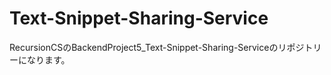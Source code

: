 # Text-Snippet-Sharing-Service
RecursionCSのBackendProject5_Text-Snippet-Sharing-Serviceのリポジトリーになります。
